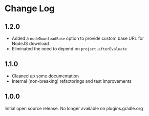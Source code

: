 # Change Log

## 1.2.0

* Added a `nodeDownloadBase` option to provide custom base URL for NodeJS download
* Eliminated the need to depend on `project.afterEvaluate`

## 1.1.0

* Cleaned up some documentation
* Internal (non-breaking) refactorings and test improvements

## 1.0.0

Initial open source release. No longer available on plugins.gradle.org
